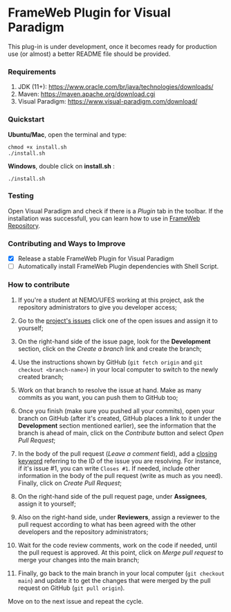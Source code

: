 # FrameWeb Plugin for Visual Paradigm

This plug-in is under development, once it becomes ready for production use (or almost) a better README file should be provided.

### Requirements
1. JDK (11+): https://www.oracle.com/br/java/technologies/downloads/
2. Maven: https://maven.apache.org/download.cgi
3. Visual Paradigm: https://www.visual-paradigm.com/download/

### Quickstart

**Ubuntu/Mac**, open the terminal and type:
```
chmod +x install.sh
./install.sh
```
**Windows**, double click on **install.sh** :
```
./install.sh
```
### Testing
Open Visual Paradigm and check if there is a _Plugin_ tab in the toolbar.
If the installation was successfull, you can learn how to use in [FrameWeb Repository](https://github.com/nemo-ufes/FrameWeb).

### Contributing and Ways to Improve
- [x] Release a stable FrameWeb Plugin for Visual Paradigm
- [ ] Automatically install FrameWeb Plugin dependencies with Shell Script.

### How to contribute

1. If you're a student at NEMO/UFES working at this project, ask the repository administrators to give you developer access;

2. Go to the [project's issues](https://github.com/nemo-ufes/frameweb-vp-plugin/issues) click one of the open issues and assign it to yourself;

3. On the right-hand side of the issue page, look for the **Development** section, click on the _Create a branch_ link and create the branch;

4. Use the instructions shown by GitHub (`git fetch origin` and `git checkout <branch-name>`) in your local computer to switch to the newly created branch;

5. Work on that branch to resolve the issue at hand. Make as many commits as you want, you can push them to GitHub too;

6. Once you finish (make sure you pushed all your commits), open your branch on GitHub (after it's created, GitHub places a link to it under the **Development** section mentioned earlier), see the information that the branch is ahead of main, click on the _Contribute_ button and select _Open Pull Request_;

7. In the body of the pull request (_Leave a comment_ field), add a [closing keyword](https://docs.github.com/articles/closing-issues-using-keywords) referring to the ID of the issue you are resolving. For instance, if it's issue #1, you can write `Closes #1`. If needed, include other information in the body of the pull request (write as much as you need). Finally, click on _Create Pull Request_;

8. On the right-hand side of the pull request page, under **Assignees**, assign it to yourself;

9. Also on the right-hand side, under **Reviewers**, assign a reviewer to the pull request according to what has been agreed with the other developers and the repository administrators;

10. Wait for the code review comments, work on the code if needed, until the pull request is approved. At this point, click on _Merge pull request_ to merge your changes into the main branch;

11. Finally, go back to the main branch in your local computer (`git checkout main`) and update it to get the changes that were merged by the pull request on GitHub (`git pull origin`).

Move on to the next issue and repeat the cycle.